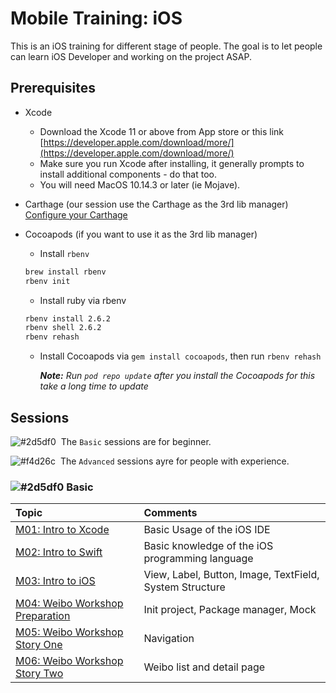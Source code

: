 # Mobile Training: iOS

This is an iOS training for different stage of people. The goal is to let people can learn iOS Developer and working on the project ASAP.

## Prerequisites

- Xcode
  - Download the Xcode 11 or above from App store or this link [https://developer.apple.com/download/more/](https://developer.apple.com/download/more/)
  - Make sure you run Xcode after installing, it generally prompts to install additional components - do that too.
  - You will need MacOS 10.14.3 or later (ie Mojave).

- Carthage (our session use the Carthage as the 3rd lib manager)
  [Configure your Carthage](https://github.com/Carthage/Carthage)

- Cocoapods (if you want to use it as the 3rd lib manager)
  - Install `rbenv`
  ```sh
  brew install rbenv
  rbenv init
  ```
  - Install ruby via rbenv
  ```sh
  rbenv install 2.6.2
  rbenv shell 2.6.2
  rbenv rehash
  ```
  - Install Cocoapods via `gem install cocoapods`, then run `rbenv rehash`

    ***Note:** Run `pod repo update` after you install the Cocoapods for this take a long time to update*

## Sessions

![#2d5df0][#2d5df0]&nbsp;&nbsp;The `Basic` sessions are for beginner.

![#f4d26c][#f4d26c]&nbsp;&nbsp;The `Advanced` sessions ayre for people with experience.

### ![#2d5df0][#2d5df0] Basic

| Topic | Comments |
| :--- | :--- |
| [M01: Intro to Xcode](./src/Basic/M01) | Basic Usage of the iOS IDE |
| [M02: Intro to Swift](./src/Basic/M02) | Basic knowledge of the iOS programming language |
| [M03: Intro to iOS](./src/Basic/M03) | View, Label, Button, Image, TextField, System Structure |
| [M04: Weibo Workshop Preparation](./src/Basic/M04) | Init project, Package manager, Mock |
| [M05: Weibo Workshop Story One](./src/Basic/M05) | Navigation |
| [M06: Weibo Workshop Story Two](./src/Basic/M06) | Weibo list and detail page |

<!--Parameters-->
<!--Blue-->
[#2d5df0]: https://placehold.it/15/2d5df0/000000?text=+
<!--Yellow-->

[#f4d26c]: https://placehold.it/15/f4d26c/000000?text=+
